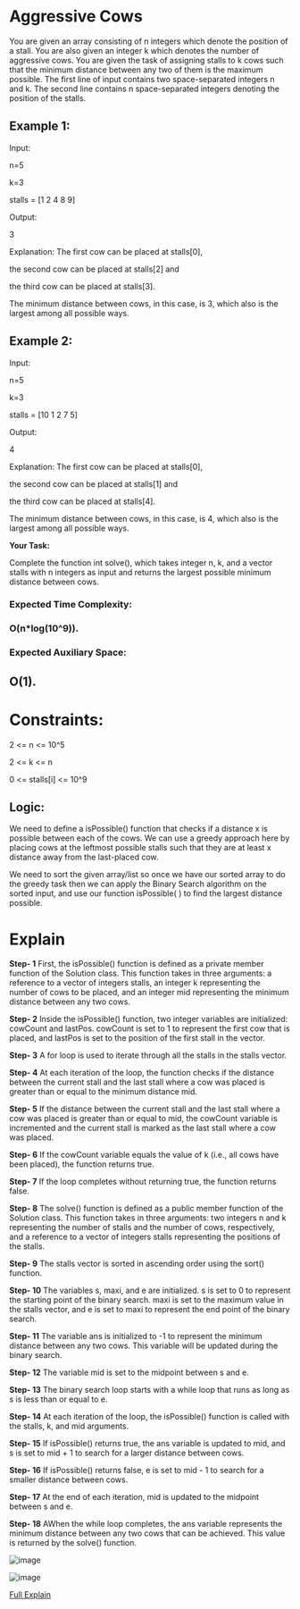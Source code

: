 # Aggressive Cows

You are given an array consisting of n integers which denote the position of a stall. You are also given an integer k which denotes the number of aggressive cows. You are given the task of assigning stalls to k cows such that the minimum distance between any two of them is the maximum possible.
The first line of input contains two space-separated integers n and k.
The second line contains n space-separated integers denoting the position of the stalls.

## Example 1:

Input:

n=5

k=3

stalls = [1 2 4 8 9]

Output:

3

Explanation:
The first cow can be placed at stalls[0],

the second cow can be placed at stalls[2] and

the third cow can be placed at stalls[3].

The minimum distance between cows, in this case, is 3,
which also is the largest among all possible ways.

## Example 2:

Input:

n=5

k=3

stalls = [10 1 2 7 5]

Output:

4

Explanation:
The first cow can be placed at stalls[0],

the second cow can be placed at stalls[1] and

the third cow can be placed at stalls[4].

The minimum distance between cows, in this case, is 4,
which also is the largest among all possible ways.

**Your Task:**

Complete the function int solve(), which takes integer n, k, and a vector stalls with n integers as input and returns the largest possible minimum distance between cows.

### Expected Time Complexity:

### O(n\*log(10^9)).

### Expected Auxiliary Space:

## O(1).

# Constraints:

2 <= n <= 10^5

2 <= k <= n

0 <= stalls[i] <= 10^9

## Logic:

We need to define a isPossible() function that checks if a distance x is possible between each of the cows. We can use a greedy approach here by placing cows at the leftmost possible stalls such that they are at least x distance away from the last-placed cow.

We need to sort the given array/list so once we have our sorted array to do the greedy task then we can apply the Binary Search algorithm on the sorted input, and use our function isPossible( ) to find the largest distance possible.



# Explain

**Step- 1** First, the isPossible() function is defined as a private member function of the Solution class. This function takes in three arguments: a reference to a vector of integers stalls, an integer k representing the number of cows to be placed, and an integer mid representing the minimum distance between any two cows.

**Step- 2** Inside the isPossible() function, two integer variables are initialized: cowCount and lastPos. cowCount is set to 1 to represent the first cow that is placed, and lastPos is set to the position of the first stall in the vector.

**Step- 3** A for loop is used to iterate through all the stalls in the stalls vector.

**Step- 4** At each iteration of the loop, the function checks if the distance between the current stall and the last stall where a cow was placed is greater than or equal to the minimum distance mid.

**Step- 5** If the distance between the current stall and the last stall where a cow was placed is greater than or equal to mid, the cowCount variable is incremented and the current stall is marked as the last stall where a cow was placed.

**Step- 6** If the cowCount variable equals the value of k (i.e., all cows have been placed), the function returns true.

**Step- 7** If the loop completes without returning true, the function returns false.

**Step- 8** The solve() function is defined as a public member function of the Solution class. This function takes in three arguments: two integers n and k representing the number of stalls and the number of cows, respectively, and a reference to a vector of integers stalls representing the positions of the stalls.

**Step- 9** The stalls vector is sorted in ascending order using the sort() function.

**Step- 10** The variables s, maxi, and e are initialized. s is set to 0 to represent the starting point of the binary search. maxi is set to the maximum value in the stalls vector, and e is set to maxi to represent the end point of the binary search.

**Step- 11** The variable ans is initialized to -1 to represent the minimum distance between any two cows. This variable will be updated during the binary search.

**Step- 12** The variable mid is set to the midpoint between s and e.

**Step- 13** The binary search loop starts with a while loop that runs as long as s is less than or equal to e.

**Step- 14** At each iteration of the loop, the isPossible() function is called with the stalls, k, and mid arguments.

**Step- 15** If isPossible() returns true, the ans variable is updated to mid, and s is set to mid + 1 to search for a larger distance between cows.

**Step- 16** If isPossible() returns false, e is set to mid - 1 to search for a smaller distance between cows.

**Step- 17** At the end of each iteration, mid is updated to the midpoint between s and e.

**Step- 18** AWhen the while loop completes, the ans variable represents the minimum distance between any two cows that can be achieved. This value is returned by the solve() function.

![image](https://user-images.githubusercontent.com/106008744/226538881-59e3b312-116d-4e1e-8a9b-e688432dd8dc.png)

![image](https://user-images.githubusercontent.com/106008744/226538957-6e415227-43f8-4f93-9dc6-ee092084c018.png)

[Full Explain](https://leetcode.com/discuss/general-discussion/1302335/aggressive-cows-spoj-fully-explained-c)

